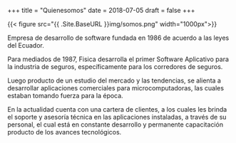 +++
title = "Quienesomos"
date = 2018-07-05
draft = false
+++

{{< figure src="{{ .Site.BaseURL }}img/somos.png" width="1000px">}}


Empresa de desarrollo de software fundada en 1986 de acuerdo a las leyes del Ecuador.

Para mediados de 1987, Fisica desarrolla el primer Software Aplicativo para la industria de seguros, específicamente para los corredores de seguros.

Luego producto de un estudio del mercado y las tendencias, se alienta a desarrollar
aplicaciones comerciales para microcomputadoras, las cuales estaban tomando fuerza para la época.

En la actualidad cuenta con una cartera de clientes, a los cuales les brinda el 
soporte y asesoría técnica en las aplicaciones instaladas, a través de su personal, 
el cual está en constante desarrollo y permanente capacitación producto de los avances tecnológicos. 